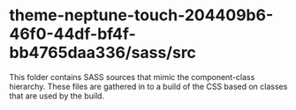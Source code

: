 # theme-neptune-touch-204409b6-46f0-44df-bf4f-bb4765daa336/sass/src

This folder contains SASS sources that mimic the component-class hierarchy. These files
are gathered in to a build of the CSS based on classes that are used by the build.
